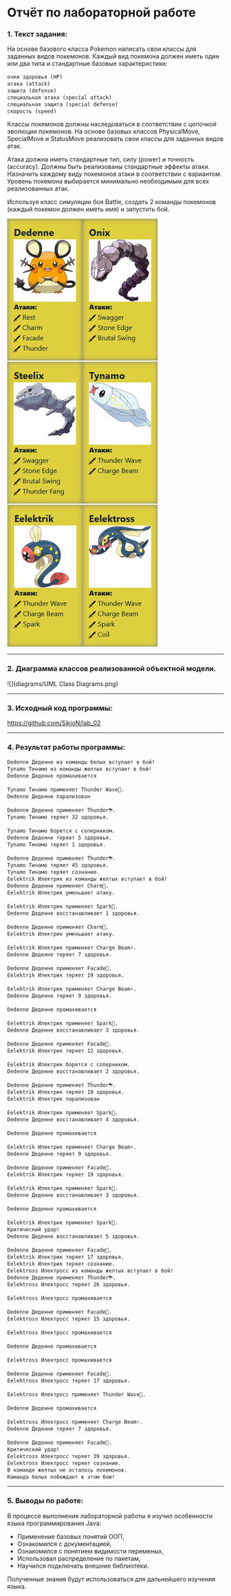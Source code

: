 # Отчёт по лабораторной работе

### 1. Текст задания:
На основе базового класса Pokemon написать свои классы для заданных видов покемонов. Каждый вид покемона должен иметь один или два типа и стандартные базовые характеристики:

    очки здоровья (HP)
    атака (attack)
    защита (defense)
    специальная атака (special attack)
    специальная защита (special defense)
    скорость (speed)

Классы покемонов должны наследоваться в соответствии с цепочкой эволюции покемонов. На основе базовых классов PhysicalMove, SpecialMove и StatusMove реализовать свои классы для заданных видов атак.

Атака должна иметь стандартные тип, силу (power) и точность (accuracy). Должны быть реализованы стандартные эффекты атаки. Назначить каждому виду покемонов атаки в соответствии с вариантом. Уровень покемона выбирается минимально необходимым для всех реализованных атак.

Используя класс симуляции боя Battle, создать 2 команды покемонов (каждый покемон должен иметь имя) и запустить бой.

![](src/pokemon/Dedenne.png)![](src/pokemon/Onix.png)![](src/pokemon/Steelix.png)![](src/pokemon/Tynamo.png)![](src/pokemon/Eelektrik.png)![](src/pokemon/Eelektross.png)
___

### 2. Диаграмма классов реализованной объектной модели.
![](diagrams/UML Class Diagrams.png)
___

### 3. Исходный код программы:

https://github.com/SikioN/lab_02
___

### 4. Результат работы программы:
```
Dedenne Деденне из команды белых вступает в бой!
Tynamo Тинамо из команды желтых вступает в бой!
Dedenne Деденне промахивается

Tynamo Тинамо применяет Thunder Wave🌠. 
Dedenne Деденне парализован

Dedenne Деденне применяет Thunder⛈. 
Tynamo Тинамо теряет 32 здоровья.

Tynamo Тинамо борется с соперником. 
Dedenne Деденне теряет 5 здоровья.
Tynamo Тинамо теряет 1 здоровья.

Dedenne Деденне применяет Thunder⛈. 
Tynamo Тинамо теряет 45 здоровья.
Tynamo Тинамо теряет сознание.
Eelektrik Илектрик из команды желтых вступает в бой!
Dedenne Деденне применяет Charm💫. 
Eelektrik Илектрик уменьшает атаку.

Eelektrik Илектрик применяет Spark👻. 
Dedenne Деденне восстанавливает 1 здоровья.

Dedenne Деденне применяет Charm💫. 
Eelektrik Илектрик уменьшает атаку.

Eelektrik Илектрик применяет Charge Beam⚡. 
Dedenne Деденне теряет 7 здоровья.

Dedenne Деденне применяет Facade👻. 
Eelektrik Илектрик теряет 19 здоровья.

Eelektrik Илектрик применяет Charge Beam⚡. 
Dedenne Деденне теряет 9 здоровья.

Dedenne Деденне промахивается

Eelektrik Илектрик применяет Spark👻. 
Dedenne Деденне восстанавливает 3 здоровья.

Dedenne Деденне применяет Facade👻. 
Eelektrik Илектрик теряет 12 здоровья.

Eelektrik Илектрик борется с соперником. 
Dedenne Деденне восстанавливает 2 здоровья.

Dedenne Деденне применяет Thunder⛈. 
Eelektrik Илектрик теряет 19 здоровья.
Eelektrik Илектрик парализован

Eelektrik Илектрик применяет Spark👻. 
Dedenne Деденне восстанавливает 4 здоровья.

Dedenne Деденне промахивается

Eelektrik Илектрик применяет Charge Beam⚡. 
Dedenne Деденне теряет 9 здоровья.

Dedenne Деденне применяет Facade👻. 
Eelektrik Илектрик теряет 19 здоровья.

Eelektrik Илектрик применяет Spark👻. 
Dedenne Деденне восстанавливает 3 здоровья.

Dedenne Деденне промахивается

Eelektrik Илектрик применяет Spark👻. 
Критический удар!
Dedenne Деденне восстанавливает 5 здоровья.

Dedenne Деденне применяет Facade👻. 
Eelektrik Илектрик теряет 17 здоровья.
Eelektrik Илектрик теряет сознание.
Eelektross Илектросс из команды желтых вступает в бой!
Dedenne Деденне применяет Thunder⛈. 
Eelektross Илектросс теряет 26 здоровья.

Eelektross Илектросс промахивается

Dedenne Деденне применяет Facade👻. 
Eelektross Илектросс теряет 15 здоровья.

Eelektross Илектросс промахивается

Dedenne Деденне промахивается

Eelektross Илектросс промахивается

Dedenne Деденне применяет Facade👻. 
Eelektross Илектросс теряет 17 здоровья.

Eelektross Илектросс применяет Thunder Wave🌠. 

Dedenne Деденне промахивается

Eelektross Илектросс применяет Charge Beam⚡. 
Dedenne Деденне теряет 7 здоровья.

Dedenne Деденне применяет Facade👻. 
Критический удар!
Eelektross Илектросс теряет 39 здоровья.
Eelektross Илектросс теряет сознание.
В команде желтых не осталось покемонов.
Команда белых побеждает в этом бою!
```
___

### 5. Выводы по работе:
В процессе выполнения лабораторной работы я изучил особенности языка программирования Java:

- Применение базовых понятий ООП,
- Ознакомился с документацией,
- Ознакомился с понятием видимости переменых,
- Использовал распределение по пакетам, 
- Научился подключать внешние библиотеки. 

Полученные знания будут использоваться для дальнейшего изучения языка.